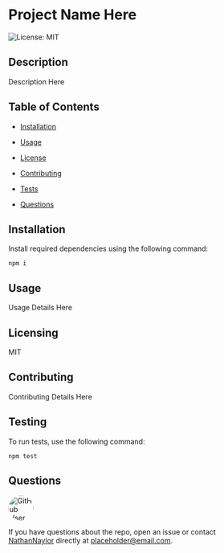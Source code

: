 
# Project Name Here


![License: MIT](https://img.shields.io/badge/License-MIT-blue.svg)

## Description
Description Here

## Table of Contents

* [Installation](#installation)

* [Usage](#usage)

* [License](#license)

* [Contributing](#contributing)

* [Tests](#tests)

* [Questions](#questions)

## Installation

Install required dependencies using the following command:

```
npm i
```

## Usage

Usage Details Here

## Licensing

MIT

## Contributing

Contributing Details Here

## Testing

To run tests, use the following command:

```
npm test
```

## Questions

<img src="https://avatars3.githubusercontent.com/u/61394430?v=4" alt="GitHub User Icon" style="border-radius: 30px" width="50">  

If you have questions about the repo, open an issue or contact [NathanNaylor](https://github.com/NathanNaylor) directly at placeholder@email.com.
